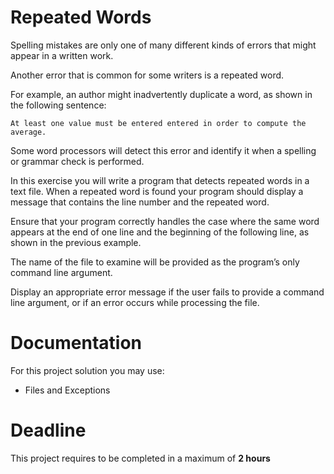 # Repeated Words

Spelling mistakes are only one of many different kinds of errors that might appear in a written work. 

Another error that is common for some writers is a repeated word. 

For example, an author might inadvertently duplicate a word, as shown in the following
sentence:


    At least one value must be entered entered in order to compute the average.

Some word processors will detect this error and identify it when a spelling or grammar check is performed.


In this exercise you will write a program that detects repeated words in a text file. When a repeated word is found your program should display a message that contains the line number and the repeated word.

 Ensure that your program correctly handles the case where the same word appears at the end of one line and the beginning of the following line, as shown in the previous example. 
 
 The name of the file to examine will be provided as the program’s only command line argument.
 
  Display an appropriate error message if the user fails to provide a command line argument, or if an error occurs while processing the file.

		 
# Documentation

For this project solution you may use:

- Files and Exceptions

# Deadline

This project requires to be completed in a maximum of **2 hours**
